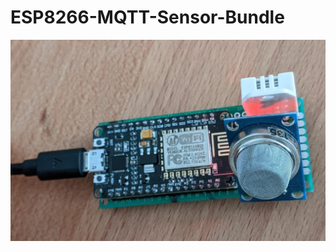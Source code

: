 # ESP8266-MQTT-Sensor-Bundle


![esp8266 sensor bundle](https://github.com/schneebonus/ESP8266-MQTT-Sensor-Bundle/blob/main/esp_sensor_bundle.jpeg?raw=true)
